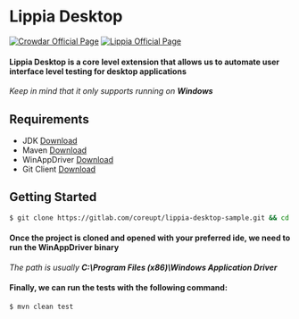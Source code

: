 # Lippia Desktop
[![Crowdar Official Page](https://img.shields.io/badge/crowdar-official%20page-brightgreen)](https://crowdar.com.ar/)
[![Lippia Official Page](https://img.shields.io/badge/lippia-official%20page-brightgreen)](https://www.lippia.io/)

#### Lippia Desktop is a core level extension that allows us to automate user interface level testing for desktop applications   
_Keep in mind that it only supports running on **Windows**_

## Requirements
+ JDK [Download](https://www.oracle.com/java/technologies/downloads/#java8-windows)
+ Maven [Download](https://dlcdn.apache.org/maven/maven-3/3.8.6/binaries/apache-maven-3.8.6-bin.zip)
+ WinAppDriver [Download](https://github.com/microsoft/WinAppDriver/releases/download/v1.2.1/WindowsApplicationDriver_1.2.1.msi)
+ Git Client [Download](https://github.com/git-for-windows/git/releases/download/v2.38.1.windows.1/Git-2.38.1-64-bit.exe)

## Getting Started

```bash
$ git clone https://gitlab.com/coreupt/lippia-desktop-sample.git && cd "$(basename "$_" .git)"
```

#### Once the project is cloned and opened with your preferred ide, we need to run the WinAppDriver binary   
_The path is usually **C:\Program Files (x86)\Windows Application Driver**_

#### Finally, we can run the tests with the following command: 
```bash
$ mvn clean test
```